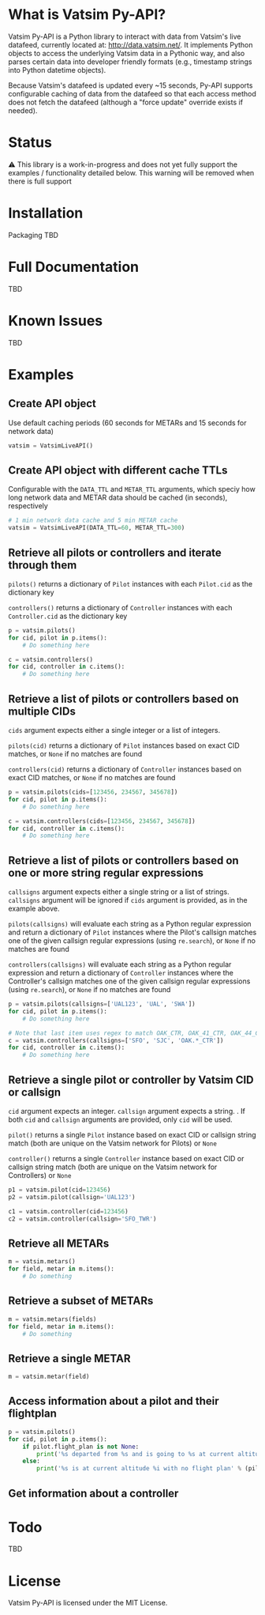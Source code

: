 # What is Vatsim Py-API?
Vatsim Py-API is a Python library to interact with data from Vatsim's live datafeed, currently located at: http://data.vatsim.net/. It implements Python objects to access the underlying Vatsim data in a Pythonic way, and also parses certain data into developer friendly formats (e.g., timestamp strings into Python datetime objects). 

Because Vatsim's datafeed is updated every ~15 seconds, Py-API supports configurable caching of data from the datafeed so that each access method does not fetch the datafeed (although a "force update" override exists if needed).

# Status
:warning: This library is a work-in-progress and does not yet fully support the examples / functionality detailed below. This warning will be removed when there is full support

# Installation
Packaging TBD

# Full Documentation
TBD

# Known Issues
TBD

# Examples

## Create API object
Use default caching periods (60 seconds for METARs and 15 seconds for network data)
```python
vatsim = VatsimLiveAPI()
```

## Create API object with different cache TTLs
Configurable with the `DATA_TTL` and `METAR_TTL` arguments, which speciy how long network data and METAR data should be cached (in seconds), respectively
```python
# 1 min network data cache and 5 min METAR cache
vatsim = VatsimLiveAPI(DATA_TTL=60, METAR_TTL=300)
```

## Retrieve all pilots or controllers and iterate through them
`pilots()` returns a dictionary of `Pilot` instances with each `Pilot.cid` as the dictionary key

`controllers()` returns a dictionary of `Controller` instances with each `Controller.cid` as the dictionary key
```python
p = vatsim.pilots()
for cid, pilot in p.items():
    # Do something here

c = vatsim.controllers()
for cid, controller in c.items():
    # Do something here
```

## Retrieve a list of pilots  or controllers based on multiple CIDs
`cids` argument expects either a single integer or a list of integers.

`pilots(cid)` returns a dictionary of `Pilot` instances based on exact CID matches, or `None` if no matches are found

`controllers(cid)` returns a dictionary of `Controller` instances based on exact CID matches, or `None` if no matches are found
```python
p = vatsim.pilots(cids=[123456, 234567, 345678])
for cid, pilot in p.items():
    # Do something here

c = vatsim.controllers(cids=[123456, 234567, 345678])
for cid, controller in c.items():
    # Do something here
```

## Retrieve a list of pilots or controllers based on one or more string regular expressions
`callsigns` argument expects either a single string or a list of strings. `callsigns` argument will be ignored if `cids` argument is provided, as in the example above.

`pilots(callsigns)` will evaluate each string as a Python regular expression and return a dictionary of `Pilot` instances where the Pilot's callsign matches one of the given callsign regular expressions (using `re.search`), or `None` if no matches are found

`controllers(callsigns)` will evaluate each string as a Python regular expression and return a dictionary of `Controller` instances where the Controller's callsign matches one of the given callsign regular expressions (using `re.search`), or `None` if no matches are found
```python
p = vatsim.pilots(callsigns=['UAL123', 'UAL', 'SWA'])
for cid, pilot in p.items():
    # Do something here

# Note that last item uses regex to match OAK_CTR, OAK_41_CTR, OAK_44_CTR, etc. but not OAK_GND
c = vatsim.controllers(callsigns=['SFO', 'SJC', 'OAK.*_CTR'])
for cid, controller in c.items():
    # Do something here
```

## Retrieve a single pilot or controller by Vatsim CID or callsign
`cid` argument expects an integer. `callsign` argument expects a string. . If both `cid` and `callsign` arguments are provided, only `cid` will be used.

`pilot()` returns a single `Pilot` instance based on exact CID or callsign string match (both are unique on the Vatsim network for Pilots) or `None`

`controller()` returns a single `Controller` instance based on exact CID or callsign string match (both are unique on the Vatsim network for Controllers) or `None`
```python
p1 = vatsim.pilot(cid=123456)
p2 = vatsim.pilot(callsign='UAL123')

c1 = vatsim.controller(cid=123456)
c2 = vatsim.controller(callsign='SFO_TWR')
```

## Retrieve all METARs
```python
m = vatsim.metars()
for field, metar in m.items():
    # Do something
```

## Retrieve a subset of METARs
```python
m = vatsim.metars(fields)
for field, metar in m.items():
    # Do something
```

## Retrieve a single METAR
```python
m = vatsim.metar(field)
```

## Access information about a pilot and their flightplan
```python
p = vatsim.pilots()
for cid, pilot in p.items():
    if pilot.flight_plan is not None:
        print('%s departed from %s and is going to %s at current altitude %i' % (pilot.callsign, pilot.flight_plan.departure, pilot.flight_plan.arrival, pilot.altitude))
    else:
        print('%s is at current altitude %i with no flight plan' % (pilot.callsign, pilot.altitude))
```

## Get information about a controller


# Todo
TBD

# License
Vatsim Py-API is licensed under the MIT License.
